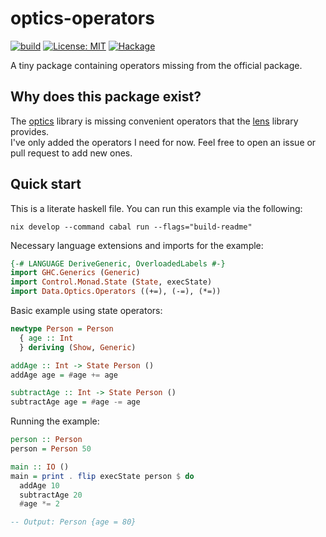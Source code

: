 # optics-operators

[![build](https://github.com/qwbarch/optics-operators/actions/workflows/build.yml/badge.svg)](https://github.com/qwbarch/optics-operators/actions/workflows/build.yml) [![License: MIT](https://img.shields.io/badge/License-MIT-green.svg)](https://opensource.org/licenses/MIT) [![Hackage](http://img.shields.io/hackage/v/optics-operators.svg)](https://hackage.haskell.org/package/optics-operators)

A tiny package containing operators missing from the official package.

## Why does this package exist?

The [optics](https://hackage.haskell.org/package/optics) library is missing convenient operators that the [lens](https://hackage.haskell.org/package/lens-5.2.2/docs/Control-Lens-Operators.html)
library provides.  
I've only added the operators I need for now. Feel free to open an issue or pull request to add new ones.

## Quick start

This is a literate haskell file. You can run this example via the following:
```
nix develop --command cabal run --flags="build-readme"
```

Necessary language extensions and imports for the example:
```haskell
{-# LANGUAGE DeriveGeneric, OverloadedLabels #-}
import GHC.Generics (Generic)
import Control.Monad.State (State, execState)
import Data.Optics.Operators ((+=), (-=), (*=))
```

Basic example using state operators:
```haskell
newtype Person = Person
  { age :: Int
  } deriving (Show, Generic)

addAge :: Int -> State Person ()
addAge age = #age += age

subtractAge :: Int -> State Person ()
subtractAge age = #age -= age
```

Running the example:
```haskell
person :: Person
person = Person 50

main :: IO ()
main = print . flip execState person $ do
  addAge 10
  subtractAge 20
  #age *= 2

-- Output: Person {age = 80}
```
